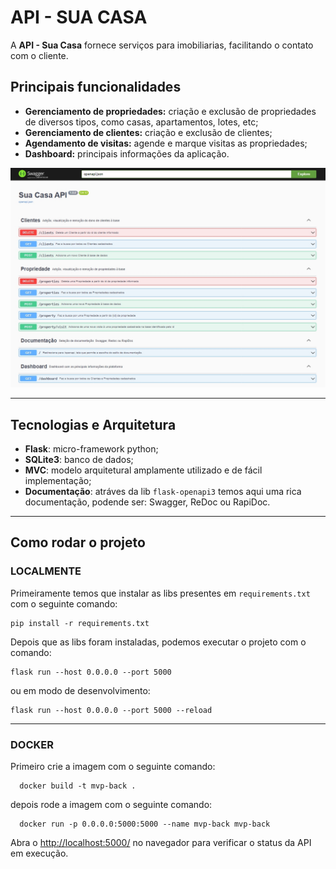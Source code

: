 # API - SUA CASA

A **API - Sua Casa** fornece serviços para imobiliarias, facilitando o contato com o cliente.

## Principais funcionalidades
- **Gerenciamento de propriedades:** criação e exclusão de propriedades de diversos tipos, como casas, apartamentos, lotes, etc;
- **Gerenciamento de clientes:** criação e exclusão de clientes;
- **Agendamento de visitas:** agende e marque visitas as propriedades;
- **Dashboard:** principais informações da aplicação.

![Print da documentação SWagger](./print.jpeg "Print da Documemntação Swagger")

---
## Tecnologias e Arquitetura
- **Flask**: micro-framework python;
- **SQLite3**: banco de dados;
- **MVC**: modelo arquitetural amplamente utilizado e de fácil implementação;
- **Documentação**: atráves da lib `flask-openapi3` temos aqui uma rica documentação, podende ser: Swagger, ReDoc ou RapiDoc.

---
## Como rodar o projeto

### LOCALMENTE
Primeiramente temos que instalar as libs presentes em `requirements.txt` com o seguinte comando:
  ```
  pip install -r requirements.txt
  ```
Depois que as libs foram instaladas, podemos executar o projeto com o comando:
  ```
  flask run --host 0.0.0.0 --port 5000
  ```
  ou em modo de desenvolvimento:
  ```
  flask run --host 0.0.0.0 --port 5000 --reload
  ```
---
### DOCKER
Primeiro crie a imagem com o seguinte comando:
```
  docker build -t mvp-back .
```

depois rode a imagem com o seguinte comando:
```
  docker run -p 0.0.0.0:5000:5000 --name mvp-back mvp-back
```

Abra o [http://localhost:5000/](http://localhost:5000/) no navegador para verificar o status da API em execução.